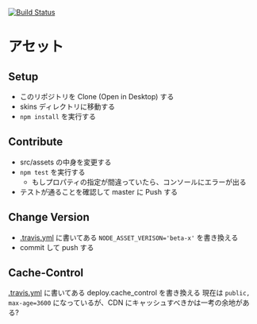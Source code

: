 [![Build Status](https://travis-ci.com/hackforplay/assets.svg?token=MWypqXEVpyP6LnsePjMy&branch=master)](https://travis-ci.com/hackforplay/assets)

# アセット

## Setup

- このリポジトリを Clone (Open in Desktop) する
- skins ディレクトリに移動する
- `npm install` を実行する

## Contribute

- src/assets の中身を変更する
- `npm test` を実行する
  - もしプロパティの指定が間違っていたら、コンソールにエラーが出る
- テストが通ることを確認して master に Push する

## Change Version

- [.travis.yml](./.travis.yml) に書いてある `NODE_ASSET_VERISON='beta-x'` を書き換える
- commit して push する

## Cache-Control

[.travis.yml](.travis.yml) に書いてある deploy.cache_control を書き換える
現在は `public, max-age=3600` になっているが、CDN にキャッシュすべきかは一考の余地がある?
